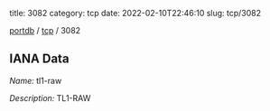 title: 3082
category: tcp
date: 2022-02-10T22:46:10
slug: tcp/3082

[portdb](/) / [tcp](/category/tcp.html) / 3082


## IANA Data

_Name:_ tl1-raw

_Description:_ TL1-RAW

